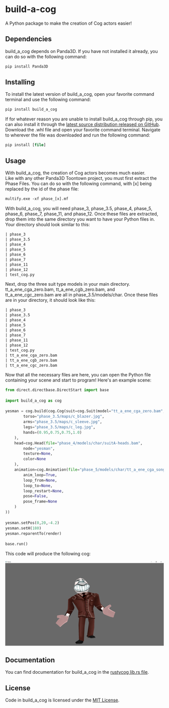 # build-a-cog

A Python package to make the creation of Cog actors easier!

## Dependencies

build_a_cog depends on Panda3D. If you have not installed it already, you can do so with the following command:

```ps
pip install Panda3D
```

## Installing

To install the latest version of build_a_cog, open your favorite command terminal and use the following command:

```ps
pip install build_a_cog
```

If for whatever reason you are unable to install build_a_cog through pip, you can also install it through the [latest source distribution released on GitHub](https://github.com/Vhou-Atroph/build-a-cog/releases/latest). Download the .whl file and open your favorite command terminal. Navigate to wherever the file was downloaded and run the following command:

```ps
pip install [file]
```

## Usage

With build_a_cog, the creation of Cog actors becomes much easier.  
Like with any other Panda3D Toontown project, you must first extract the Phase Files. You can do so with the following command, with [x] being replaced by the id of the phase file:

```ps
multify.exe -xf phase_[x].mf
```

With build_a_cog, you will need phase_3, phase_3.5, phase_4, phase_5, phase_6, phase_7, phase_11, and phase_12. Once these files are extracted, drop them into the same directory you want to have your Python files in. Your directory should look similar to this:

```none
| phase_3
| phase_3.5
| phase_4
| phase_5
| phase_6
| phase_7
| phase_11
| phase_12
| test_cog.py
```

Next, drop the three suit type models in your main directory. tt_a_ene_cga_zero.bam, tt_a_ene_cgb_zero.bam, and tt_a_ene_cgc_zero.bam are all in phase_3.5/models/char. Once these files are in your directory, it should look like this:

```none
| phase_3
| phase_3.5
| phase_4
| phase_5
| phase_6
| phase_7
| phase_11
| phase_12
| test_cog.py
| tt_a_ene_cga_zero.bam
| tt_a_ene_cgb_zero.bam
| tt_a_ene_cgc_zero.bam
```

Now that all the necessary files are here, you can open the Python file containing your scene and start to program! Here's an example scene:

```python
from direct.directbase.DirectStart import base

import build_a_cog as cog

yesman = cog.build(cog.Cog(suit=cog.Suit(model="tt_a_ene_cga_zero.bam",
        torso="phase_3.5/maps/c_blazer.jpg",
        arms="phase_3.5/maps/c_sleeve.jpg",
        legs="phase_3.5/maps/c_leg.jpg",
        hands=(0.95,0.75,0.75,1.0)
    ),
    head=cog.Head(file="phase_4/models/char/suitA-heads.bam",
        node="yesman",
        texture=None,
        color=None
    ),
    animation=cog.Animation(file="phase_5/models/char/tt_a_ene_cga_song-and-dance.bam",
        anim_loop=True,
        loop_from=None,
        loop_to=None,
        loop_restart=None,
        pose=False,
        pose_frame=None
    )
))

yesman.setPos(0,20,-4.2)
yesman.setH(180)
yesman.reparentTo(render)

base.run()
```

This code will produce the following cog:

![A Yesman cog from Toontown performing the Song and Dance animation.](https://raw.githubusercontent.com/Vhou-Atroph/build-a-cog/main/tests/test_cog.png)

## Documentation

You can find documentation for build_a_cog in the [rustycog lib.rs file](https://raw.githubusercontent.com/Vhou-Atroph/build-a-cog/main/src/lib.rs).

## License

Code in build_a_cog is licensed under the [MIT License](https://raw.githubusercontent.com/Vhou-Atroph/build-a-cog/main/LICENSE).
